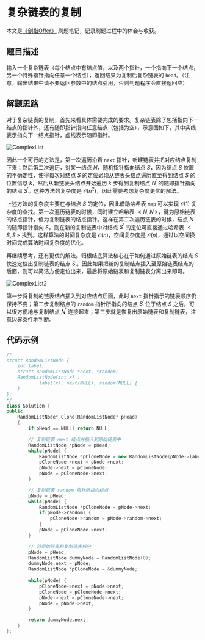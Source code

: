# 复杂链表的复制

本文是[《剑指Offer》](https://www.nowcoder.com/ta/coding-interviews?page=1) 刷题笔记，记录刷题过程中的体会与收获。

## 题目描述

输入一个复杂链表（每个结点中有结点值，以及两个指针，一个指向下一个结点，另一个特殊指针指向任意一个结点），返回结果为复制后复杂链表的 `head`。（注意，输出结果中请不要返回参数中的结点引用，否则判题程序会直接返回空）

## 解题思路

对于复杂链表的复制，首先来看具体需要完成的要求。复杂链表除了包括指向下一结点的指针外，还有随即指针指向任意结点（包括为空），示意图如下，其中实线表示指向下一结点指针，虚线表示随即指针。

![ComplexList](http://wx1.sinaimg.cn/mw690/a9d96161ly1g57r3hugqjj209g04w747.jpg)

因此一个可行的方法是，第一次遍历沿着 `next` 指针，新建链表并把对应结点复制下来；然后第二次遍历，对某一结点 $N$，随机指针指向结点 $S$，因为结点 $S$ 位置的不确定性，使得每次对结点 $S$ 的定位必须从链表头结点遍历直至得到结点 $S$ 的位置信息 $k$，然后从新链表头结点开始遍历 $k$ 步得到复制结点 $N^{\prime}$ 的随即指针指向的结点 $S^{\prime}$。这种方法的复杂度是 $\mathcal{O}(n^2)$，因此需要考虑复杂度更优的解法。

上述方法的复杂度主要在与结点 $S$ 的定位，因此借助哈希表 `map` 可以实现 $\mathcal{O}(1)$ 复杂度的查找。第一次遍历链表的时候，同时建立哈希表 $<N,N^{\prime}>$，键为原始链表的结点指针，值为复制链表的结点指针。这样在第二次遍历链表的时候，结点 $N$ 的随即指针指向 $S$，则在新的复制链表中对结点 $S^{\prime}$ 的定位可直接通过哈希表 $<S,S^{\prime}>$ 找到。这样算法的时间复杂度是 $\mathcal{O}(n)$，空间复杂度是 $\mathcal{O}(n)$，通过以空间换时间完成算法时间复杂度的优化。

再继续思考，还有更优的解法。归根结底算法核心在于如何通过原始链表的结点 $S$ 快速定位出复制链表的结点 $S^{\prime}$。因此如果把新的复制结点插入至原始链表结点的后面，则可以简洁方便定位出来，最后将原始链表和复制链表分离出来即可。

![ComplexList2](http://wx1.sinaimg.cn/mw690/a9d96161ly1g57s34u5u4j20nv0k9mzx.jpg)

第一步将复制的链表结点插入到对应结点后面，此时 `next` 指针指示的链表顺序仍保持不变；第二步复制结点的 `random` 指针所指向的结点 $S^\prime$ 位于结点 $S$ 之后，可以很方便地与复制结点 $N^{\prime}$ 连接起来；第三步就是恢复出原始链表和复制链表，注意边界条件地判断。

## 代码示例

```C++
/*
struct RandomListNode {
    int label;
    struct RandomListNode *next, *random;
    RandomListNode(int x) :
            label(x), next(NULL), random(NULL) {
    }
};
*/
class Solution {
public:
    RandomListNode* Clone(RandomListNode* pHead)
    {
        if(pHead == NULL) return NULL;

        // 复制链表 next 结点并插入到原始链表中
        RandomListNode *pNode = pHead;
        while(pNode) {
            RandomListNode *pCloneNode = new RandomListNode(pNode->label);
            pCloneNode->next = pNode->next;
            pNode->next = pCloneNode;
            pNode = pCloneNode->next;
        }

        // 复制链表 random 指针所指向结点
        pNode = pHead;
        while(pNode) {
            RandomListNode *pCloneNode = pNode->next;
            if(pNode->random) {
                pCloneNode->random = pNode->random->next;
            }
            pNode = pCloneNode->next;
        }

        // 将原始链表和复制链表拆分
        pNode = pHead;
        RandomListNode dummyNode = RandomListNode(0);
        dummyNode.next = pNode;
        RandomListNode *pCloneNode = &dummyNode;
        
        while(pNode) {
            pCloneNode->next = pNode->next;
            pCloneNode = pCloneNode->next;
            pNode->next = pCloneNode->next;
            pNode = pNode->next;
        }

        return dummyNode.next;
    }
};
```

